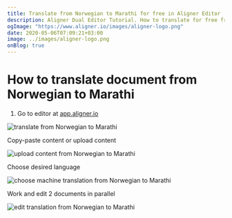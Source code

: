 ```yaml
---
title: Translate from Norwegian to Marathi for free in Aligner Editor
description: Aligner Dual Editor Tutorial. How to translate for free from Norwegian to Marathi. Aligner is multilingual document management platform. 
ogImage: "https://www.aligner.io/images/aligner-logo.png"
date: 2020-05-06T07:09:21+03:00
image: ../images/aligner-logo.png
onBlog: true
---
```


# How to translate document from Norwegian to Marathi

1. Go to editor at [app.aligner.io](https://app.aligner.io "Aligner App web page")

![translate from Norwegian to Marathi](../aligner-blank-editor.png "translate from Norwegian to Marathi")

Copy-paste content or upload content

![upload content from Norwegian to Marathi](../aligner-uploaded-document.png "upload content from Norwegian to Marathi")

Choose desired language

![choose machine translation from Norwegian to Marathi](../aligner-language-dropdown.png "choose machine translation from Norwegian to Marathi")

Work and edit 2 documents in parallel

![edit translation from Norwegian to Marathi](../aligner-double-sitded-editor.png "edit translation from Norwegian to Marathi")

